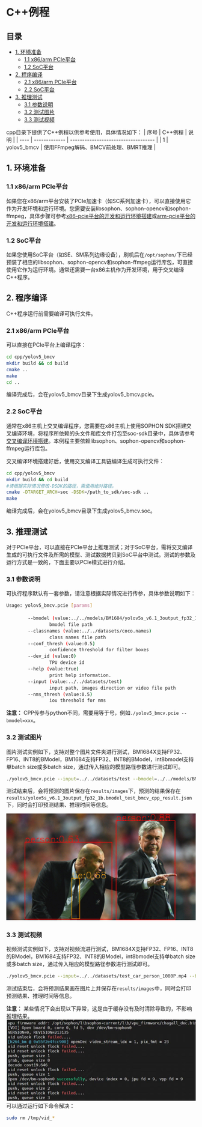 # C++例程

## 目录

* [1. 环境准备](#1-环境准备)
    * [1.1 x86/arm PCIe平台](#11-x86arm-pcie平台)
    * [1.2 SoC平台](#12-soc平台)
* [2. 程序编译](#2-程序编译)
    * [2.1 x86/arm PCIe平台](#21-x86arm-pcie平台)
    * [2.2 SoC平台](#22-soc平台)
* [3. 推理测试](#3-推理测试)
    * [3.1 参数说明](#31-参数说明)
    * [3.2 测试图片](#32-测试图片)
    * [3.3 测试视频](#33-测试视频)

cpp目录下提供了C++例程以供参考使用，具体情况如下：
| 序号  | C++例程      | 说明                                 |
| ---- | ------------- | -----------------------------------  |
| 1    | yolov5_bmcv   | 使用FFmpeg解码、BMCV前处理、BMRT推理   |

## 1. 环境准备
### 1.1 x86/arm PCIe平台
如果您在x86/arm平台安装了PCIe加速卡（如SC系列加速卡），可以直接使用它作为开发环境和运行环境。您需要安装libsophon、sophon-opencv和sophon-ffmpeg，具体步骤可参考[x86-pcie平台的开发和运行环境搭建](../../../docs/Environment_Install_Guide.md#3-x86-pcie平台的开发和运行环境搭建)或[arm-pcie平台的开发和运行环境搭建](../../../docs/Environment_Install_Guide.md#5-arm-pcie平台的开发和运行环境搭建)。

### 1.2 SoC平台
如果您使用SoC平台（如SE、SM系列边缘设备），刷机后在`/opt/sophon/`下已经预装了相应的libsophon、sophon-opencv和sophon-ffmpeg运行库包，可直接使用它作为运行环境。通常还需要一台x86主机作为开发环境，用于交叉编译C++程序。


## 2. 程序编译
C++程序运行前需要编译可执行文件。
### 2.1 x86/arm PCIe平台
可以直接在PCIe平台上编译程序：

```bash
cd cpp/yolov5_bmcv
mkdir build && cd build
cmake .. 
make
cd ..
```
编译完成后，会在yolov5_bmcv目录下生成yolov5_bmcv.pcie。

### 2.2 SoC平台
通常在x86主机上交叉编译程序，您需要在x86主机上使用SOPHON SDK搭建交叉编译环境，将程序所依赖的头文件和库文件打包至soc-sdk目录中，具体请参考[交叉编译环境搭建](../../../docs/Environment_Install_Guide.md#41-交叉编译环境搭建)。本例程主要依赖libsophon、sophon-opencv和sophon-ffmpeg运行库包。

交叉编译环境搭建好后，使用交叉编译工具链编译生成可执行文件：

```bash
cd cpp/yolov5_bmcv
mkdir build && cd build
#请根据实际情况修改-DSDK的路径，需使用绝对路径。
cmake -DTARGET_ARCH=soc -DSDK=/path_to_sdk/soc-sdk ..  
make
```
编译完成后，会在yolov5_bmcv目录下生成yolov5_bmcv.soc。

## 3. 推理测试
对于PCIe平台，可以直接在PCIe平台上推理测试；对于SoC平台，需将交叉编译生成的可执行文件及所需的模型、测试数据拷贝到SoC平台中测试。测试的参数及运行方式是一致的，下面主要以PCIe模式进行介绍。

### 3.1 参数说明
可执行程序默认有一套参数，请注意根据实际情况进行传参，具体参数说明如下：
```bash
Usage: yolov5_bmcv.pcie [params]

        --bmodel (value:../../models/BM1684/yolov5s_v6.1_3output_fp32_1b.bmodel)
                bmodel file path
        --classnames (value:../../datasets/coco.names)
                class names file path
        --conf_thresh (value:0.5)
                confidence threshold for filter boxes
        --dev_id (value:0)
                TPU device id
        --help (value:true)
                print help information.
        --input (value:../../datasets/test)
                input path, images direction or video file path
        --nms_thresh (value:0.5)
                iou threshold for nms
```
**注意：** CPP传参与python不同，需要用等于号，例如`./yolov5_bmcv.pcie --bmodel=xxx`。

### 3.2 测试图片
图片测试实例如下，支持对整个图片文件夹进行测试，BM1684X支持FP32、FP16、INT8的BModel，BM1684支持FP32、INT8的BModel，int8bmodel支持单batch size或多batch size，通过传入相应的模型路径参数进行测试即可。
```bash
./yolov5_bmcv.pcie --input=../../datasets/test --bmodel=../../models/BM1684/yolov5s_v6.1_3output_fp32_1b.bmodel --dev_id=0 --conf_thresh=0.5 --nms_thresh=0.5 --classnames=../../datasets/coco.names 
```
测试结束后，会将预测的图片保存在`results/images`下，预测的结果保存在`results/yolov5s_v6.1_3output_fp32_1b.bmodel_test_bmcv_cpp_result.json`下，同时会打印预测结果、推理时间等信息。

![res](../pics/zidane_cpp_bmcv.jpg)

### 3.3 测试视频
视频测试实例如下，支持对视频流进行测试，BM1684X支持FP32、FP16、INT8的BModel，BM1684支持FP32、INT8的BModel，int8bmodel支持单batch size或多batch size，通过传入相应的模型路径参数进行测试即可。
```bash
./yolov5_bmcv.pcie --input=../../datasets/test_car_person_1080P.mp4 --bmodel=../../models/BM1684/yolov5s_v6.1_3output_fp32_1b.bmodel --dev_id=0 --conf_thresh=0.5 --nms_thresh=0.5 --classnames=../../datasets/coco.names
```
测试结束后，会将预测结果画在图片上并保存在`results/images`中，同时会打印预测结果、推理时间等信息。

**注意：** 某些情况下会出现以下异常，这是由于缓存没有及时清除导致的，不影响推理结果。
![decoder_issue](../pics/decoder_issue.png)
可以通过运行如下命令解决：
```bash
sudo rm /tmp/vid_*
```
